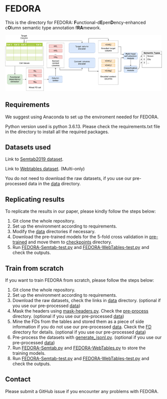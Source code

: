# FEDORA

This is the directory for FEDORA: **F**unctional-d**E**pen**D**ency-enhanced c**O**lumn semantic type annotation f**RA**mework.

![Overview of FEDORA](./imgs/overview.png)

## Requirements

We suggest using Anaconda to set up the enviroment needed for FEDORA.

Python version used is python 3.6.13. Please check the requirements.txt file in the directory to install all the required packages.

## Datasets used

Link to [Semtab2019 dataset](http://www.cs.ox.ac.uk/isg/challenges/sem-tab/2019/#datasets).

Link to [Webtables dataset](https://github.com/megagonlabs/sato/tree/master/table_data). (Multi-only)

You do not need to download the raw datasets, if you use our pre-processed data in the [data](./data) directory.

## Replicating results

To replicate the results in our paper, please kindly follow the steps below: <br>
1. Git clone the whole repository.
2. Set up the environment according to requirements.
3. Modify the [data](./data) directories if necessary.
4. Download the pre-trained models for the 5-fold cross validation in [pre-trained](./pre-trained) and move them to [checkpoints](./checkpoints) directory.
5. Run [FEDORA-Semtab-test.py](https://github.com/fedora2022/FEDORA-ICDM/blob/main/scripts/FEDORA-Semtab-test.py) and [FEDORA-WebTables-test.py](https://github.com/fedora2022/FEDORA-ICDM/blob/main/scripts/FEDORA-WebTables-test.py) and check the outputs.

## Train from scratch

If you want to train FEDORA from scratch, please follow the steps below: <br>
1. Git clone the whole repository.
2. Set up the environment according to requirements.
3. Download the raw datasets, check the links in [data](./data) directory. (optional if you use our pre-processed [data](./data))
4. Mask the headers using [mask-headers.py](https://github.com/fedora2022/FEDORA-ICDM/blob/main/pre-process/mask-headers.py). Check the [pre-process](./pre-process) directory. (optional if you use our pre-processed [data](./data))
5. Mine the FDs from the tables and stored them as a piece of side information if you do not use our pre-processed [data](./data). Ckeck the [FD](./FD) directory for details. (optional if you use our pre-processed [data](./data))
6. Pre-process the datasets with [generate_jsonl.py](https://github.com/fedora2022/FEDORA-ICDM/blob/main/pre-process/generate_jsonl.py). (optional if you use our pre-processed [data](./data))
7. Run [FEDORA-Semtab.py](https://github.com/fedora2022/FEDORA-ICDM/blob/main/scripts/FEDORA-Semtab.py) and [FEDORA-WebTables.py](https://github.com/fedora2022/FEDORA-ICDM/blob/main/scripts/FEDORA-WebTables.py) to store the training models.
8. Run [FEDORA-Semtab-test.py](https://github.com/fedora2022/FEDORA-ICDM/blob/main/scripts/FEDORA-Semtab-test.py) and [FEDORA-WebTables-test.py](https://github.com/fedora2022/FEDORA-ICDM/blob/main/scripts/FEDORA-WebTables-test.py) and check the outputs.

## Contact

Please submit a GitHub issue if you encounter any problems with FEDORA.
